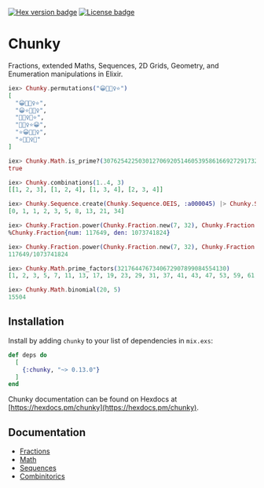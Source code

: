 [![Hex version badge](https://img.shields.io/hexpm/v/chunky.svg)](https://hex.pm/packages/chunky)
[![License badge](https://img.shields.io/hexpm/l/chunky.svg)](https://github.com/patricknevindwyer/chunky/blob/master/LICENSE)

# Chunky

Fractions, extended Maths, Sequences, 2D Grids, Geometry, and Enumeration manipulations in Elixir.

```elixir
iex> Chunky.permutations("😀🤷🏽‍♀️⭐️")
[
  "😀🤷🏽‍♀️⭐️", 
  "😀⭐️🤷🏽‍♀️", 
  "🤷🏽‍♀️😀⭐️", 
  "🤷🏽‍♀️⭐️😀", 
  "⭐️😀🤷🏽‍♀️", 
  "⭐️🤷🏽‍♀️😀"
]

iex> Chunky.Math.is_prime?(30762542250301270692051460539586166927291732754961)
true

iex> Chunky.combinations(1..4, 3)
[[1, 2, 3], [1, 2, 4], [1, 3, 4], [2, 3, 4]]

iex> Chunky.Sequence.create(Chunky.Sequence.OEIS, :a000045) |> Chunky.Sequence.take!(10)
[0, 1, 1, 2, 3, 5, 8, 13, 21, 34]

iex> Chunky.Fraction.power(Chunky.Fraction.new(7, 32), Chunky.Fraction.new(30, 5))
%Chunky.Fraction{num: 117649, den: 1073741824}

iex> Chunky.Fraction.power(Chunky.Fraction.new(7, 32), Chunky.Fraction.new(30, 5)) |> IO.puts()
117649/1073741824

iex> Chunky.Math.prime_factors(3217644767340672907899084554130)
[1, 2, 3, 5, 7, 11, 13, 17, 19, 23, 29, 31, 37, 41, 43, 47, 53, 59, 61, 67, 71, 73, 79]

iex> Chunky.Math.binomial(20, 5)
15504
```

## Installation

Install by adding `chunky` to your list of dependencies in `mix.exs`:

```elixir
def deps do
  [
    {:chunky, "~> 0.13.0"}
  ]
end
```

Chunky documentation can be found on Hexdocs at [https://hexdocs.pm/chunky](https://hexdocs.pm/chunky).


## Documentation

 - [Fractions](https://hexdocs.pm/chunky/Chunky.Fraction.html#content)
 - [Math](https://hexdocs.pm/chunky/Chunky.Math.html#content)
 - [Sequences](https://hexdocs.pm/chunky/Chunky.Sequences.html#content)
 - [Combinitorics](https://hexdocs.pm/chunky/Chunky.html#content)
